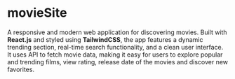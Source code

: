 # movieSite
A responsive and modern web application for discovering movies. Built with **React.js** and styled using **TailwindCSS**, the app features a dynamic trending section, real-time search functionality, and a clean user interface. It uses API to fetch movie data, making it easy for users to explore popular and trending films, view rating, release date of the movies and discover new favorites.
